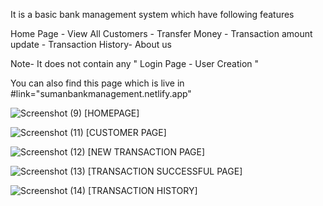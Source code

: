 It is a basic bank management system which have following features

Home Page - View All Customers - Transfer Money - Transaction amount update - Transaction History- About us

Note- It does not contain any " Login Page - User Creation "

You can also find this page which is live in #link="sumanbankmanagement.netlify.app"

![Screenshot (9)](https://user-images.githubusercontent.com/120076219/206631097-bd74fe77-6a7a-458a-a60b-617c01ffe899.png)
  [HOMEPAGE]
  
  ![Screenshot (11)](https://user-images.githubusercontent.com/120076219/206631169-de75773c-73ae-4147-80c8-9d2bce33ee74.png)
  [CUSTOMER PAGE]
  
  ![Screenshot (12)](https://user-images.githubusercontent.com/120076219/206631297-c3938b31-3144-4077-83d0-38430afb9d0b.png)
[NEW TRANSACTION PAGE]

![Screenshot (13)](https://user-images.githubusercontent.com/120076219/206631442-d9202d03-171b-43d3-b7c0-3c051c10dc35.png)
[TRANSACTION SUCCESSFUL PAGE]

![Screenshot (14)](https://user-images.githubusercontent.com/120076219/206631540-5e69cc1e-7370-4397-813b-2a02e8eb82e3.png)
[TRANSACTION HISTORY]
